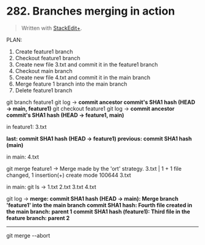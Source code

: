 # 282. Branches merging in action

> Written with [StackEdit+](https://stackedit.net/).


PLAN:
1. Create feature1 branch
2. Checkout feature1 branch
3. Create new file 3.txt and commit it in the feature1 branch
4. Checkout main branch
5. Create new file 4.txt and commit it in the main branch
6. Merge feature 1 branch into the main branch
7. Delete feature1 branch

git branch feature1
git log →
**commit ancestor commit's SHA1 hash (HEAD → main, feature1)**
git checkout feature1
git log →
**commit ancestor commit's SHA1 hash (HEAD → feature1, main)**

in feature1: 3.txt

**last: commit SHA1 hash  (HEAD → feature1)
previous: commit SHA1 hash (main)**

in main: 4.txt

git merge feature1 →
Merge made by the 'ort' strategy.
3.txt  | 1 +
1 file changed, 1 insertion(+)
create mode 100644 3.txt

in main: git ls ->
1.txt 2.txt 3.txt 4.txt

git log ->
**merge: commit SHA1 hash (HEAD -> main): Merge branch 'feature1' into the main branch
commit SHA1 hash: Fourth file created in the main branch: parent 1
commit SHA1 hash (feature1): Third file in the feature branch: parent 2**

---
git merge --abort






<!--stackedit_data:
eyJoaXN0b3J5IjpbLTMxNzM1MzM1LC00Nzc0MTY0MjAsLTQwNz
UxODExNSw4MTI3NTY0MTMsLTY1MTU5ODgzNiwyMDA5MTk5NDgs
MTkxOTcxOTI0NiwxNjE4OTE5MDYzLDYyMjkzMjY1MiwtMTIxMz
QzMjgzNCwxNTE5MTA3MTk1XX0=
-->